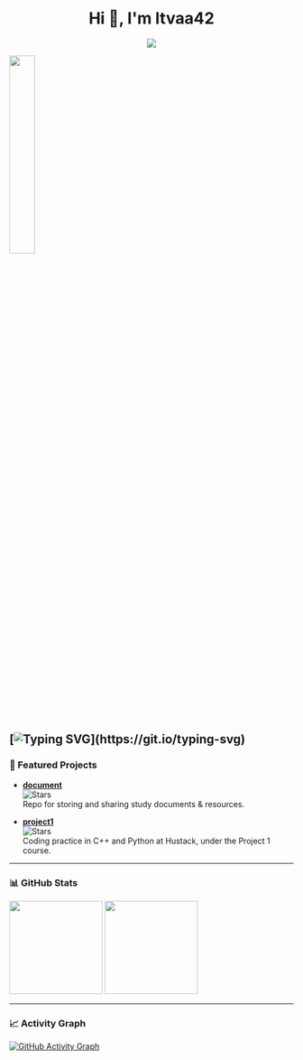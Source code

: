 <h1 align="center">Hi 👋, I'm ltvaa42</h1>

<p align="center">
  <a href="mailto:vananhnt2.dev@gmail.com">
    <img src="https://img.shields.io/badge/Email-D14836?logo=gmail&logoColor=white" />
  </a>
</p>
<img src="https://media1.giphy.com/media/v1.Y2lkPTZjMDliOTUycXg1MjlpMW8zOTh3YjAxdWx1c2QxdnpkN28xaDVvcHo2ZmZ6NGF5ZiZlcD12MV9naWZzX3NlYXJjaCZjdD1n/26tn33aiTi1jkl6H6/source.gif" width="30%" />

[![Typing SVG](https://readme-typing-svg.herokuapp.com?color=FFFFCC&lines=Welcome+to+my+GitHub!;I'm+a+student+at+HUST;I+code+in+C++,+and+more...)](https://git.io/typing-svg)
---

### 📌 Featured Projects
- **[document](https://github.com/ltvaa42/document)**  
  ![Stars](https://img.shields.io/github/stars/ltvaa42/document?style=social)  
  Repo for storing and sharing study documents & resources.  

- **[project1](https://github.com/ltvaa42/project1)**  
  ![Stars](https://img.shields.io/github/stars/ltvaa42/project1?style=social)  
  Coding practice in C++ and Python at Hustack, under the Project 1 course.   

---

### 📊 GitHub Stats
<p align="left">
  <img height="165" src="https://github-readme-stats.vercel.app/api?username=ltvaa42&show_icons=true&hide_title=true&rank_icon=github" />
  <img height="165" src="https://github-readme-stats.vercel.app/api/top-langs/?username=ltvaa42&layout=compact&langs_count=8" />
</p>

---

### 📈 Activity Graph
[![GitHub Activity Graph](https://github-readme-activity-graph.vercel.app/graph?username=ltvaa42&bg_color=0d1117&color=00ff99&line=00ff99&point=ffffff&area=true&hide_border=true)](https://github.com/ashutosh00710/github-readme-activity-graph)

